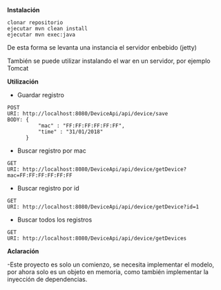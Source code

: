 **Instalación**

```
clonar repositorio
ejecutar mvn clean install
ejecutar mvn exec:java
```
De esta forma se levanta una instancia el servidor enbebido (jetty)

También se puede utilizar instalando el war en un servidor, por ejemplo Tomcat

**Utilización**
- Guardar registro
```
POST
URI: http://localhost:8080/DeviceApi/api/device/save
BODY: {
	      "mac" : "FF:FF:FF:FF:FF:FF",
	      "time" : "31/01/2018"
      }
```

- Buscar registro por mac
```
GET
URI: http://localhost:8080/DeviceApi/api/device/getDevice?mac=FF:FF:FF:FF:FF:FF
```

- Buscar registro por id
```
GET
URI: http://localhost:8080/DeviceApi/api/device/getDevice?id=1
```

- Buscar todos los registros
```
GET
URI: http://localhost:8080/DeviceApi/api/device/getDevices
```

**Aclaración**

-Este proyecto es solo un comienzo, se necesita implementar el modelo, por ahora solo es un objeto en memoria, como también implementar la inyección de dependencias.
